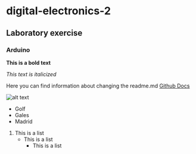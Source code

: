 # digital-electronics-2
## Laboratory exercise
### Arduino

**This is a bold text**

*This text is italicized*

Here you can find information about changing the readme.md [Github Docs](https://docs.github.com/en/get-started/writing-on-github/getting-started-with-writing-and-formatting-on-github/basic-writing-and-formatting-syntax#headings)

![alt text](https://cz.depositphotos.com/stock-photos/cr7.png)


- Golf
- Gales
- Madrid


1. This is a list
   - This is a list
     - This is a list
